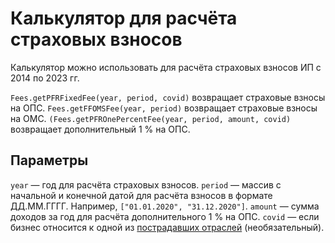 # Калькулятор для расчёта страховых взносов

Калькулятор можно использовать для расчёта страховых взносов ИП с 2014 по 2023 гг.

`Fees.getPFRFixedFee(year, period, covid)` возвращает страховые взносы на ОПС.
`Fees.getFFOMSFee(year, period)` возвращает страховые взносы на ОМС.
`(Fees.getPFROnePercentFee(year, period, amount, covid)` возвращает дополнительный 1 % на ОПС.

## Параметры

`year` — год для расчёта страховых взносов.
`period` — массив с начальной и конечной датой для расчёта взносов в формате ДД.ММ.ГГГГ. Например, `["01.01.2020", "31.12.2020"]`.
`amount` — сумма доходов за год для расчёта дополнительного 1 % на ОПС.
`covid` — если бизнес относится к одной из [пострадавших отраслей](https://www.nalog.ru/rn77/business-support-2020/9704514/) (необязательный).
